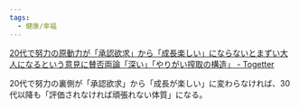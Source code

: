 ```yaml
---
tags:
  - 健康/幸福
---
```

[20代で努力の原動力が「承認欲求」から「成長楽しい」にならないとまずい大人になるという意見に賛否両論「深い」「やりがい搾取の構造」 - Togetter](https://togetter.com/li/1901592)

20代で努力の裏側が「承認欲求」から「成長が楽しい」に変わらなければ、30代以降も「評価されなければ頑張れない体質」になる。

